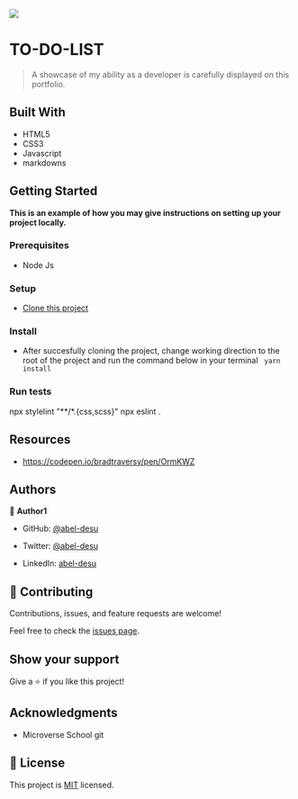 
![](https://img.shields.io/badge/Microverse-blueviolet)

# TO-DO-LIST

> A showcase of my ability as a developer is carefully displayed on this portfolio.

## Built With

- HTML5
- CSS3
- Javascript
- markdowns


## Getting Started

**This is an example of how you may give instructions on setting up your project locally.**

### Prerequisites
- Node Js

### Setup

- [Clone this project](https://github.com/Abel-desu/to-do-list.git)



### Install
- After succesfully cloning the project, change working direction to the root of the project and run the command below in your terminal
` yarn install`
<!-- ### Usage -->

### Run tests
npx stylelint "**/*.{css,scss}"
npx eslint .
<!-- ### Deployment -->

## Resources
- https://codepen.io/bradtraversy/pen/OrmKWZ

## Authors

👤 **Author1**

- GitHub: [@abel-desu](https://github.com/abel-desu)
- Twitter: [@abel-desu](https://twitter.com/abeldesagn)

- LinkedIn: [abel-desu](https://linkedin.com/in/abeldesagn)



## 🤝 Contributing

Contributions, issues, and feature requests are welcome!

Feel free to check the [issues page](../../issues/).

## Show your support

Give a ⭐️ if you like this project!

## Acknowledgments

- Microverse School git

## 📝 License

This project is [MIT](./MIT.md) licensed.
